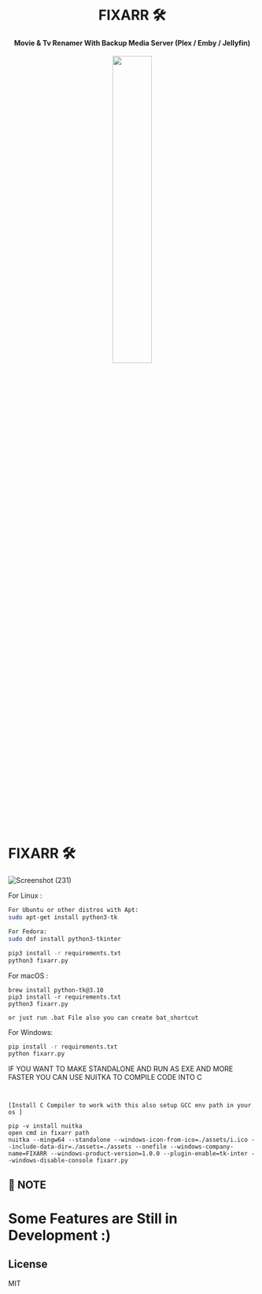                                                                 
<h1 align="center"> FIXARR 🛠️ </h1>

<h4 align="center"> Movie & Tv Renamer With Backup Media Server (Plex / Emby / Jellyfin)</h4>


<p style="text-align:center;" align="center">
  <img align="center" src="https://user-images.githubusercontent.com/127573781/230660856-13721628-6b2c-4f25-bb9d-ea1f9ee82f0d.png" height="40%" width="40%" />
</p>


# FIXARR 🛠️

![Screenshot (231)](https://user-images.githubusercontent.com/127573781/230511871-3b343e7d-42a3-4a4e-9f0d-c52e9cb0470f.png)



For Linux :

```bash
For Ubuntu or other distros with Apt:
sudo apt-get install python3-tk

For Fedora:
sudo dnf install python3-tkinter

pip3 install -r requirements.txt
python3 fixarr.py
```

For macOS :


```terminal
brew install python-tk@3.10
pip3 install -r requirements.txt
python3 fixarr.py

or just run .bat File also you can create bat_shortcut
```


For Windows:


```cmd
pip install -r requirements.txt
python fixarr.py
```


IF YOU WANT TO MAKE STANDALONE AND RUN AS EXE AND MORE FASTER YOU CAN USE NUITKA TO COMPILE CODE INTO C


```compile


[Install C Compiler to work with this also setup GCC env path in your os ]

pip -v install nuitka 
open cmd in fixarr path
nuitka --mingw64 --standalone --windows-icon-from-ico=./assets/i.ico --include-data-dir=./assets=./assets --onefile --windows-company-name=FIXARR --windows-product-version=1.0.0 --plugin-enable=tk-inter --windows-disable-console fixarr.py
```

## 🏮 NOTE

# Some Features are Still in Development :)

## License

MIT
